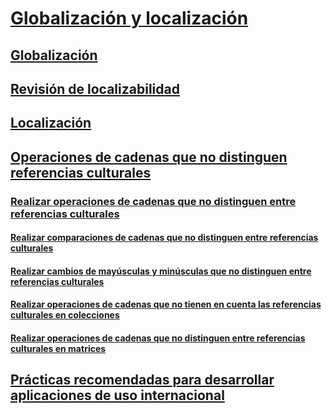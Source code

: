 # [Globalización y localización](index.md)
## [Globalización](globalization.md)
## [Revisión de localizabilidad](localizability-review.md)
## [Localización](localization.md)
## [Operaciones de cadenas que no distinguen referencias culturales](culture-insensitive-string-operations.md)
### [Realizar operaciones de cadenas que no distinguen entre referencias culturales](performing-culture-insensitive-string-operations.md)
#### [Realizar comparaciones de cadenas que no distinguen entre referencias culturales](performing-culture-insensitive-string-comparisons.md)
#### [Realizar cambios de mayúsculas y minúsculas que no distinguen entre referencias culturales](performing-culture-insensitive-case-changes.md)
#### [Realizar operaciones de cadenas que no tienen en cuenta las referencias culturales en colecciones](performing-culture-insensitive-string-operations-in-collections.md)
#### [Realizar operaciones de cadenas que no distinguen entre referencias culturales en matrices](performing-culture-insensitive-string-operations-in-arrays.md)
## [Prácticas recomendadas para desarrollar aplicaciones de uso internacional](best-practices-for-developing-world-ready-apps.md)
